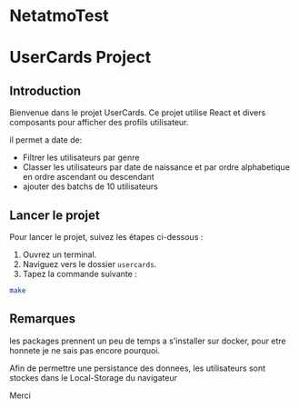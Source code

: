 # NetatmoTest
# UserCards Project

## Introduction

Bienvenue dans le projet UserCards. Ce projet utilise React et divers composants pour afficher des profils utilisateur.

il permet a date de:

- Filtrer les utilisateurs par genre
- Classer les utilisateurs par date de naissance et par ordre alphabetique en ordre ascendant ou descendant
- ajouter des batchs de 10 utilisateurs

## Lancer le projet

Pour lancer le projet, suivez les étapes ci-dessous :

1. Ouvrez un terminal.
2. Naviguez vers le dossier `usercards`.
3. Tapez la commande suivante :

```bash
make
```

## Remarques

les packages prennent un peu de temps a s'installer sur docker, pour etre honnete je ne sais pas encore pourquoi.

Afin de permettre une persistance des donnees, les utilisateurs sont stockes dans le Local-Storage du navigateur

Merci
